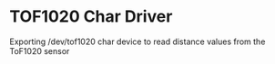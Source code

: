 # TOF1020 Char Driver
Exporting /dev/tof1020 char device to read distance values from the ToF1020 sensor